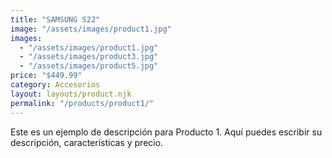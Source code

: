 ```yaml
---
title: "SAMSUNG S22"
image: "/assets/images/product1.jpg"
images:
  - "/assets/images/product1.jpg"
  - "/assets/images/product3.jpg"
  - "/assets/images/product5.jpg"
price: "$449.99"
category: Accesorios
layout: layouts/product.njk
permalink: "/products/product1/"
---
```


Este es un ejemplo de descripción para Producto 1.
Aquí puedes escribir su descripción, características y precio.
